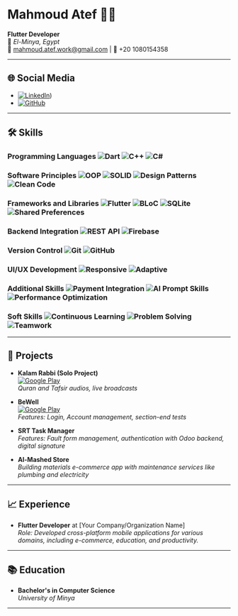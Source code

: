 
<!-- Profile Image and Name -->
<h1 align="start">Mahmoud Atef 👨‍💻</h1>

**Flutter Developer**  
📍 *El-Minya, Egypt*  
📧 mahmoud.atef.work@gmail.com | 📱 +20 1080154358

---

## 🌐 Social Media
- [![LinkedIn](https://img.shields.io/badge/LinkedIn-Connect-blue?style=flat-square&logo=linkedin)](https://linkedin.com/in/mahmoud-atef-752983237/))
- [![GitHub](https://img.shields.io/badge/GitHub-Follow-black?style=flat-square&logo=github)](https://github.com/mahmoodatef)

---
## 🛠️ Skills

### Programming Languages ![Dart](https://img.shields.io/badge/Dart-00599C?style=flat-square&logo=Dart&logoColor=white) ![C++](https://img.shields.io/badge/C++-00599C?style=flat-square&logo=C%2B%2B&logoColor=white) ![C#](https://img.shields.io/badge/C%23-00599C?style=flat-square&logo=C%23&logoColor=white) 

### Software Principles ![OOP](https://img.shields.io/badge/OOP-2B8D52?style=flat-square&logo=Java&logoColor=white) ![SOLID](https://img.shields.io/badge/SOLID-2B8D52?style=flat-square&logo=Java&logoColor=white) ![Design Patterns](https://img.shields.io/badge/Design%20Patterns-2B8D52?style=flat-square&logo=Java&logoColor=white) ![Clean Code](https://img.shields.io/badge/Clean%20Code-2B8D52?style=flat-square&logo=Java&logoColor=white) 

### Frameworks and Libraries ![Flutter](https://img.shields.io/badge/Flutter-00599C?style=flat-square&logo=Flutter&logoColor=white) ![BLoC](https://img.shields.io/badge/BLoC-00599C?style=flat-square&logo=Flutter&logoColor=white) ![SQLite](https://img.shields.io/badge/SQLite-00599C?style=flat-square&logo=SQLite&logoColor=white) ![Shared Preferences](https://img.shields.io/badge/Shared%20Preferences-00599C?style=flat-square&logo=SQLite&logoColor=white) 

### Backend Integration ![REST API](https://img.shields.io/badge/REST%20API-2B8D52?style=flat-square&logo=Postman&logoColor=white) ![Firebase](https://img.shields.io/badge/Firebase-2B8D52?style=flat-square&logo=Firebase&logoColor=white) 

### Version Control ![Git](https://img.shields.io/badge/Git-00599C?style=flat-square&logo=Git&logoColor=white) ![GitHub](https://img.shields.io/badge/GitHub-00599C?style=flat-square&logo=GitHub&logoColor=white) 

### UI/UX Development ![Responsive](https://img.shields.io/badge/Responsive%20Apps-2B8D52?style=flat-square&logo=Android&logoColor=white) ![Adaptive](https://img.shields.io/badge/Adaptive%20Apps-2B8D52?style=flat-square&logo=Android&logoColor=white)

### Additional Skills ![Payment Integration](https://img.shields.io/badge/Payment%20Integration-00599C?style=flat-square&logo=Stripe&logoColor=white) ![AI Prompt Skills](https://img.shields.io/badge/AI%20Prompt%20Skills-00599C?style=flat-square&logo=OpenAI&logoColor=white) ![Performance Optimization](https://img.shields.io/badge/Performance%20Optimization-00599C?style=flat-square&logo=Speed&logoColor=white) 

### Soft Skills ![Continuous Learning](https://img.shields.io/badge/Continuous%20Learning-2B8D52?style=flat-square&logo=Learning&logoColor=white) ![Problem Solving](https://img.shields.io/badge/Problem%20Solving-2B8D52?style=flat-square&logo=Problem&logoColor=white) ![Teamwork](https://img.shields.io/badge/Teamwork-2B8D52?style=flat-square&logo=Teamwork&logoColor=white)




---

## 🎯 Projects

- **Kalam Rabbi (Solo Project)**  
  [![Google Play](https://img.shields.io/badge/Download-Google_Play-414141?style=flat-square&logo=google-play&logoColor=white)](https://play.google.com/store/apps/details?id=com.tofy.kalam_rabbi)  
  *Quran and Tafsir audios, live broadcasts*

- **BeWell**  
  [![Google Play](https://img.shields.io/badge/View_on-Google_Play-414141?style=flat-square&logo=google-play&logoColor=white)](https://play.google.com/store/apps/details?id=com.learn.be_well)  
  *Features: Login, Account management, section-end tests*

- **SRT Task Manager**  
  *Features: Fault form management, authentication with Odoo backend, digital signature*

- **Al-Mashed Store**  
  *Building materials e-commerce app with maintenance services like plumbing and electricity*


---

## 📈 Experience

- **Flutter Developer** at [Your Company/Organization Name]  
  *Role: Developed cross-platform mobile applications for various domains, including e-commerce, education, and productivity.*

---

## 📚 Education

- **Bachelor's in Computer Science**  
  *University of Minya*

---
